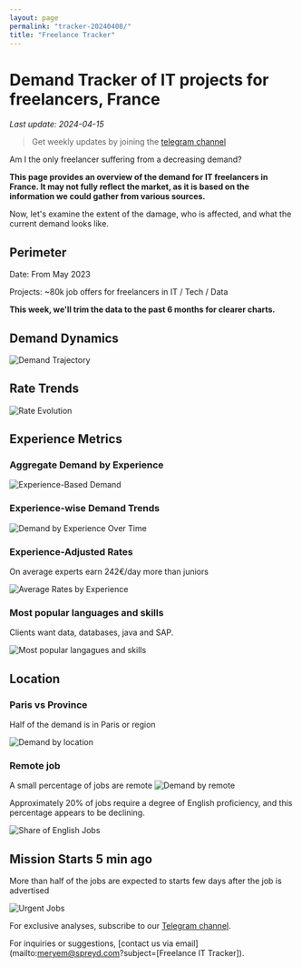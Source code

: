 ```yaml
---
layout: page
permalink: "tracker-20240408/"
title: "Freelance Tracker"
---
```

# Demand Tracker of IT projects for freelancers, France

*Last update: 2024-04-15*

> Get weekly updates by joining the [telegram channel](https://t.me/+3y9PJaF335UxYTg0)

Am I the only freelancer suffering from a decreasing demand?

**This page provides an overview of the demand for IT freelancers in France. It may not fully reflect the market, as it is based on the information we could gather from various sources.**

Now, let's examine the extent of the damage, who is affected, and what the current demand looks like.

## Perimeter

Date: From May 2023

Projects: ~80k job offers for freelancers in IT / Tech / Data

**This week, we'll trim the data to the past 6 months for clearer charts.**

## Demand Dynamics

![Demand Trajectory](figs/20240408_missions_by_week.png)

## Rate Trends

![Rate Evolution](figs/20240408_missions_by_week_rate.png)

## Experience Metrics

### Aggregate Demand by Experience

![Experience-Based Demand](figs/20240408_exp_lvl.png)

### Experience-wise Demand Trends

![Demand by Experience Over Time](figs/20240408_missions_by_week_exp.png)

### Experience-Adjusted Rates

On average experts earn 242€/day more than juniors

![Average Rates by Experience](figs/20240408_exp_lvl_rate.png)

### Most popular languages and skills

Clients want data, databases, java and SAP.

![Most popular langagues and skills](figs/20240408_missions_by_skill.png)

## Location

### Paris vs Province

Half of the demand is in Paris or region

![Demand by location](figs/20240408_missions_by_location.png)

### Remote job

A small percentage of jobs are remote
![Demand by remote](figs/20240408_missions_by_remote.png)

Approximately 20% of jobs require a degree of English proficiency, and this percentage appears to be declining.

![Share of English Jobs](figs/20240408_missions_anglais.png)

## Mission Starts 5 min ago

More than half of the jobs are expected to starts few days after the job is advertised

![Urgent Jobs](figs/20240408_missions_by_urgent.png)

For exclusive analyses, subscribe to our [Telegram channel](https://t.me/+3y9PJaF335UxYTg0).

For inquiries or suggestions, [contact us via email](mailto:meryem@spreyd.com?subject=[Freelance IT Tracker]).
